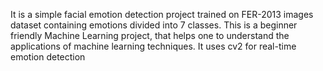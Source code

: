 It is a simple facial emotion detection project trained on FER-2013 images dataset containing emotions divided into 7 classes. This is a beginner friendly Machine Learning project, that helps one to understand the applications of machine learning techniques. It uses cv2 for real-time emotion detection
